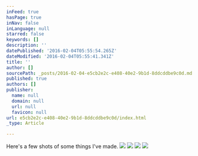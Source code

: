 ```yaml
---
inFeed: true
hasPage: true
inNav: false
inLanguage: null
starred: false
keywords: []
description: ''
datePublished: '2016-02-04T05:55:54.265Z'
dateModified: '2016-02-04T05:55:41.341Z'
title: ''
author: []
sourcePath: _posts/2016-02-04-e5cb2e2c-e408-40e2-9b1d-8ddcddbe9c0d.md
published: true
authors: []
publisher:
  name: null
  domain: null
  url: null
  favicon: null
url: e5cb2e2c-e408-40e2-9b1d-8ddcddbe9c0d/index.html
_type: Article

---
```

Here's a few shots of some things I've made.
![](https://the-grid-user-content.s3-us-west-2.amazonaws.com/98035776-26fd-4cc1-aec7-edeef300e8ab.JPG)
![](https://the-grid-user-content.s3-us-west-2.amazonaws.com/ed58e52f-862c-41a9-b14f-fbc992aef62f.JPG)
![](https://the-grid-user-content.s3-us-west-2.amazonaws.com/c31570cf-bf42-40a7-9738-3f49d0175b6d.JPG)
![](https://the-grid-user-content.s3-us-west-2.amazonaws.com/9a9c63c0-33d8-4709-9f48-44399d9832a3.JPG)